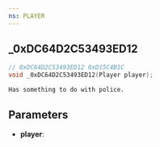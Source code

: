 ```yaml
---
ns: PLAYER
---
```

## _0xDC64D2C53493ED12

```c
// 0xDC64D2C53493ED12 0xD15C4B1C
void _0xDC64D2C53493ED12(Player player);
```

```
Has something to do with police.  
```

## Parameters
* **player**: 

